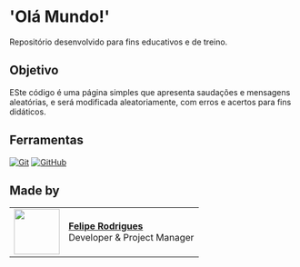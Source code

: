 <h1>
    <span> 'Olá Mundo!'</span>
</h1>

Repositório desenvolvido para fins educativos e de treino.

## Objetivo
ESte código é uma página simples que apresenta saudações e mensagens aleatórias, e será modificada aleatoriamente, com erros e acertos para fins didáticos. 

## Ferramentas
[![Git](https://img.shields.io/badge/Git-000?style=for-the-badge&logo=git&logoColor=E94D5F)](https://git-scm.com/doc) 
[![GitHub](https://img.shields.io/badge/GitHub-000?style=for-the-badge&logo=github&logoColor=30A3DC)](https://docs.github.com/)
<br>

## Made by
<table>
  <tr>
    <td>
      <img width="80px" align="center" src="https://avatars.githubusercontent.com/fessrodrigues"/>
    </td>
    <td align="left">
      <a href="https://github.com/fessrodrigues">
        <span><b>Felipe Rodrigues</b></span>
      </a>
      <br>
      <span>Developer & Project Manager</span>
    </td>
  </tr>
</table>